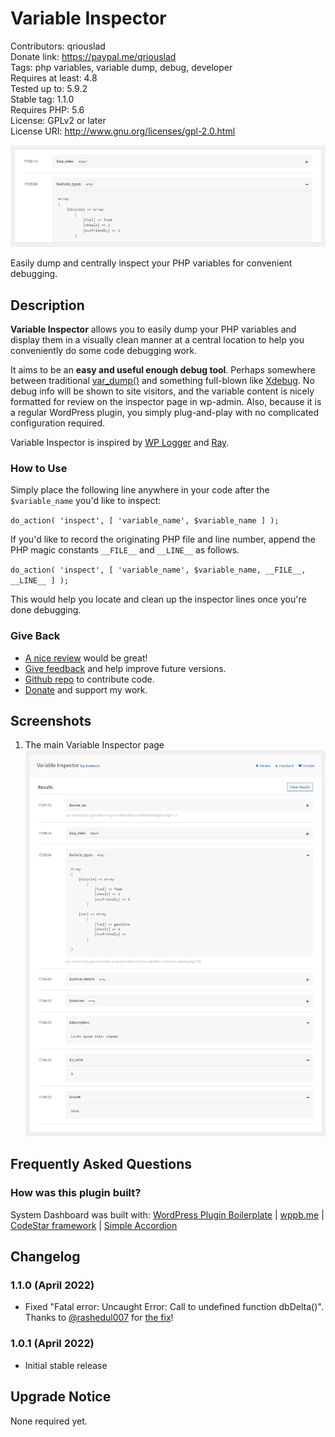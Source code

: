 # Variable Inspector

Contributors: qriouslad  
Donate link: https://paypal.me/qriouslad  
Tags: php variables, variable dump, debug, developer  
Requires at least: 4.8  
Tested up to: 5.9.2  
Stable tag: 1.1.0  
Requires PHP: 5.6  
License: GPLv2 or later  
License URI: http://www.gnu.org/licenses/gpl-2.0.html

![](.wordpress-org/banner-772x250.png)

Easily dump and centrally inspect your PHP variables for convenient debugging.

## Description

**Variable Inspector** allows you to easily dump your PHP variables and display them in a visually clean manner at a central location to help you conveniently do some code debugging work.

It aims to be an **easy and useful enough debug tool**. Perhaps somewhere between traditional [var_dump()](https://www.php.net/manual/en/function.var-dump.php) and something full-blown like [Xdebug](https://xdebug.org/). No debug info will be shown to site visitors, and the variable content is nicely formatted for review on the inspector page in wp-admin. Also, because it is a regular WordPress plugin, you simply plug-and-play with no complicated configuration required.

Variable Inspector is inspired by [WP Logger](https://wordpress.org/plugins/wp-data-logger/) and [Ray](https://myray.app/).


### How to Use

Simply place the following line anywhere in your code after the `$variable_name` you'd like to inspect:

`do_action( 'inspect', [ 'variable_name', $variable_name ] );`

If you'd like to record the originating PHP file and line number, append the PHP magic constants `__FILE__` and `__LINE__` as follows.

`do_action( 'inspect', [ 'variable_name', $variable_name, __FILE__, __LINE__ ] );`

This would help you locate and clean up the inspector lines once you're done debugging. 

### Give Back

* [A nice review](https://wordpress.org/plugins/variable-inspector/#reviews) would be great!
* [Give feedback](https://wordpress.org/support/plugin/variable-inspector/) and help improve future versions.
* [Github repo](https://github.com/qriouslad/variable-inspector) to contribute code.
* [Donate](https://paypal.me/qriouslad) and support my work.

## Screenshots

1. The main Variable Inspector page
   ![The main Variable Inspector page](.wordpress-org/screenshot-1.png)

## Frequently Asked Questions

### How was this plugin built?

System Dashboard was built with: [WordPress Plugin Boilerplate](https://github.com/devinvinson/WordPress-Plugin-Boilerplate/) | [wppb.me](https://wppb.me/) | [CodeStar framework](https://github.com/Codestar/codestar-framework) | [Simple Accordion](https://codepen.io/gecugamo/pen/xGLyXe)

## Changelog

### 1.1.0 (April 2022)

* Fixed "Fatal error: Uncaught Error: Call to undefined function dbDelta()". Thanks to [@rashedul007](https://profiles.wordpress.org/rashedul007/) for [the fix](https://github.com/qriouslad/variable-inspector/pull/2)!

### 1.0.1 (April 2022)

* Initial stable release

## Upgrade Notice

None required yet.